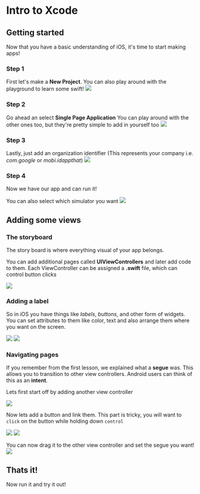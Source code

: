 # Intro to Xcode 

## Getting started
Now that you have a basic understanding of iOS, it's time to start making apps!

### Step 1
First let's make a **New Project**. You can also play around with the playground to learn some swift!
![](http://i.imgur.com/Kesgeld.png)

### Step 2
Go ahead an select **Single Page Application** You can play around with the other ones too, 
but they're pretty simple to add in yourself too
![](http://i.imgur.com/WEkxSoh.png)

### Step 3
Lastly, just add an organization identifier
(This represents your company i.e. *com.google* or *mobi.idappthat*)
![](http://i.imgur.com/vfW9ABc.png)

### Step 4
Now we have our app and can run it!

You can also select which simulator you want
![](http://i.imgur.com/yoKwbB6.png)

## Adding some views

### The storyboard
The story board is where everything visual of your app belongs.

You can add additional pages called **UIViewControllers** and later add code to them.
Each ViewController can be assigned a **.swift** file, which can control button clicks

![](http://i.imgur.com/5jPOzeS.png)

### Adding a label
So in iOS you have things like *labels*, *buttons*, and other form of widgets.
You can set attributes to them like color, text and also arrange them where you want on the screen.

![](http://i.imgur.com/mXsk22Q.png)
![](http://i.imgur.com/2ZVeKCk.png)

### Navigating pages
If you remember from the first lesson, we explained what a **segue** was.
This allows you to transition to other view controllers. Android users can think of this as an **intent**.

Lets first start off by adding another view controller

![](http://i.imgur.com/sNuOsoO.png)

Now lets add a button and link them.
This part is tricky, you will want to `click` on the button while holding down `control`

![](http://i.stack.imgur.com/qwyYu.png)
![](http://i.imgur.com/rzwvPeO.png)

You can now drag it to the other view controller and set the segue you want!
![](http://i.imgur.com/Tdmj2KO.png)

## Thats it!
Now run it and try it out!
